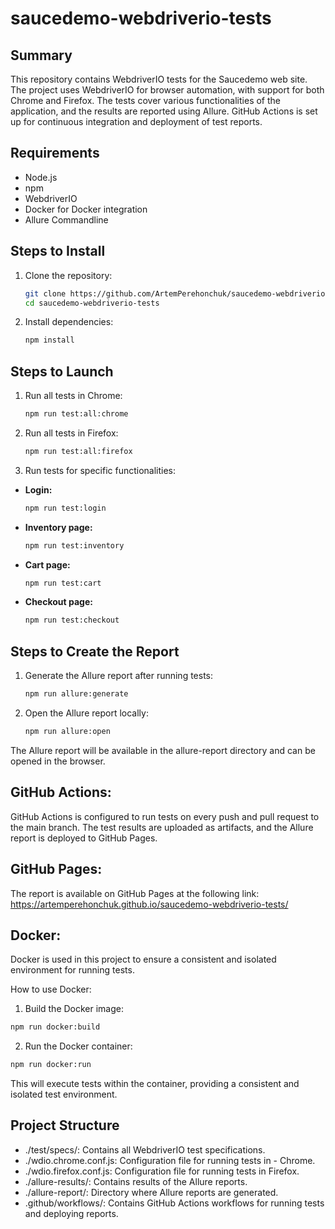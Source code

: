 # saucedemo-webdriverio-tests

## Summary

This repository contains WebdriverIO tests for the Saucedemo web site. The project uses WebdriverIO for browser automation, with support for both Chrome and Firefox. The tests cover various functionalities of the application, and the results are reported using Allure. GitHub Actions is set up for continuous integration and deployment of test reports.

## Requirements

- Node.js
- npm
- WebdriverIO
- Docker for Docker integration
- Allure Commandline

## Steps to Install

1. Clone the repository:
   ```bash
   git clone https://github.com/ArtemPerehonchuk/saucedemo-webdriverio-tests.git
   cd saucedemo-webdriverio-tests
    ```

2. Install dependencies:
    ```bash
    npm install
    ```

## Steps to Launch

1. Run all tests in Chrome:
    ```bash
    npm run test:all:chrome
    ```

2. Run all tests in Firefox:
    ```bash
    npm run test:all:firefox
    ```

3. Run tests for specific functionalities:

- **Login:**
    ```bash
    npm run test:login
    ```

- **Inventory page:**
    ```bash
    npm run test:inventory
    ```

- **Cart page:**
    ```bash
    npm run test:cart
    ```
- **Checkout page:**
    ```bash
    npm run test:checkout
    ```

## Steps to Create the Report

1. Generate the Allure report after running tests:
    ```bash
    npm run allure:generate
    ```

2. Open the Allure report locally:
    ```bash
    npm run allure:open
    ```

The Allure report will be available in the allure-report directory and can be opened in the browser.

## GitHub Actions:

GitHub Actions is configured to run tests on every push and pull request to the main branch. The test results are uploaded as artifacts, and the Allure report is deployed to GitHub Pages.

## GitHub Pages:

The report is available on GitHub Pages at the following link:
https://artemperehonchuk.github.io/saucedemo-webdriverio-tests/

## Docker:

Docker is used in this project to ensure a consistent and isolated environment for running tests. 

How to use Docker:

1. Build the Docker image:
```bash
npm run docker:build
```

2. Run the Docker container:
```bash
npm run docker:run
```

This will execute tests within the container, providing a consistent and isolated test environment.

## Project Structure

- ./test/specs/: Contains all WebdriverIO test specifications.
- ./wdio.chrome.conf.js: Configuration file for running tests in - Chrome.
- ./wdio.firefox.conf.js: Configuration file for running tests in Firefox.
- ./allure-results/: Contains results of the Allure reports.
- ./allure-report/: Directory where Allure reports are generated.
- .github/workflows/: Contains GitHub Actions workflows for running tests and deploying reports.